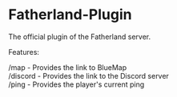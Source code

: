 # Fatherland-Plugin
The official plugin of the Fatherland server.

Features:

/map - Provides the link to BlueMap<br />
/discord - Provides the link to the Discord server<br />
/ping - Provides the player's current ping
